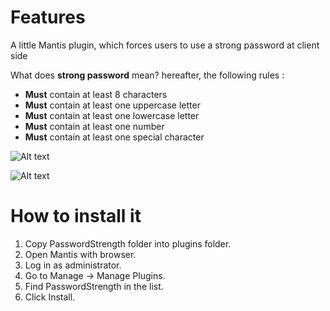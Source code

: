 # Features

A little Mantis plugin, which forces users to use a strong password at client side

What does **strong password** mean? hereafter, the following rules :
* **Must** contain at least 8 characters
* **Must** contain at least one uppercase letter
* **Must** contain at least one lowercase letter
* **Must** contain at least one number
* **Must** contain at least one special character

![Alt text](https://image.noelshack.com/fichiers/2018/33/5/1534508385-first.png?raw=true "account_page.php")

![Alt text](https://image.noelshack.com/fichiers/2018/33/5/1534508590-deux.png?raw=true "verify.php")

# How to install it

1. Copy PasswordStrength folder into plugins folder.
2. Open Mantis with browser.
3. Log in as administrator.
4. Go to Manage -> Manage Plugins.
5. Find PasswordStrength in the list.
6. Click Install.

